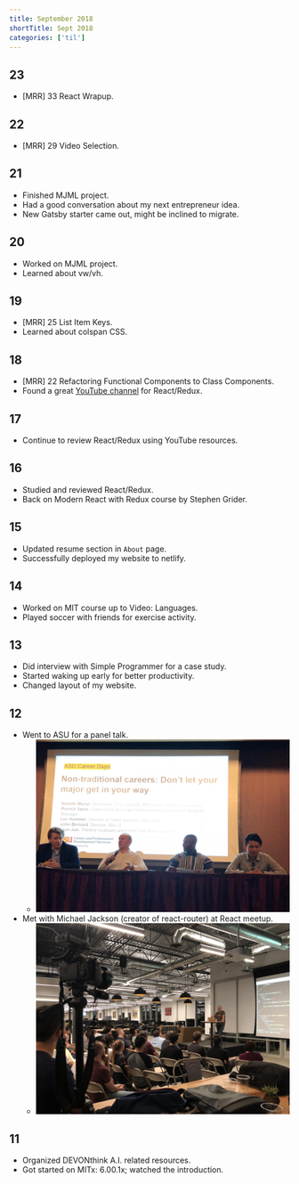 ```yaml
---
title: September 2018
shortTitle: Sept 2018
categories: ['til']
---
```


## 23

- [MRR] 33 React Wrapup.

## 22

- [MRR] 29 Video Selection.

## 21

- Finished MJML project.
- Had a good conversation about my next entrepreneur idea.
- New Gatsby starter came out, might be inclined to migrate.

## 20

- Worked on MJML project.
- Learned about vw/vh.

## 19

- [MRR] 25 List Item Keys.
- Learned about colspan CSS.

## 18

- [MRR] 22 Refactoring Functional Components to Class Components.
- Found a great [YouTube channel](https://www.youtube.com/channel/UC0BAd8tPlDqFvDYBemHcQPQ) for React/Redux.

## 17

- Continue to review React/Redux using YouTube resources.

## 16

- Studied and reviewed React/Redux.
- Back on Modern React with Redux course by Stephen Grider.

## 15

- Updated resume section in `About` page.
- Successfully deployed my website to netlify.

## 14

- Worked on MIT course up to Video: Languages.
- Played soccer with friends for exercise activity.

## 13

- Did interview with Simple Programmer for a case study.
- Started waking up early for better productivity.
- Changed layout of my website.

## 12

- Went to ASU for a panel talk.
  - ![ASU panel talk](./0912_2018_asu.jpeg)
- Met with Michael Jackson (creator of react-router) at React meetup.
  - ![React meetup](./0912_2018_react.jpg)

## 11

- Organized DEVONthink A.I. related resources.
- Got started on MITx: 6.00.1x; watched the introduction.
